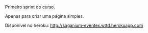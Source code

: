 Primeiro sprint do curso.

Apenas para criar uma página simples.

Disponível no heroku:
http://saganium-eventex.wttd.herokuapp.com

